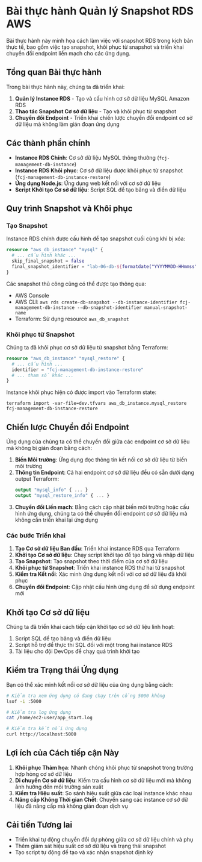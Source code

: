 # Bài thực hành Quản lý Snapshot RDS AWS

Bài thực hành này minh họa cách làm việc với snapshot RDS trong kịch bản thực tế, bao gồm việc tạo snapshot, khôi phục từ snapshot và triển khai chuyển đổi endpoint liền mạch cho các ứng dụng.

## Tổng quan Bài thực hành

Trong bài thực hành này, chúng ta đã triển khai:

1. **Quản lý Instance RDS** - Tạo và cấu hình cơ sở dữ liệu MySQL Amazon RDS
2. **Thao tác Snapshot Cơ sở dữ liệu** - Tạo và khôi phục từ snapshot
3. **Chuyển đổi Endpoint** - Triển khai chiến lược chuyển đổi endpoint cơ sở dữ liệu mà không làm gián đoạn ứng dụng

## Các thành phần chính

- **Instance RDS Chính**: Cơ sở dữ liệu MySQL thông thường (`fcj-management-db-instance`)
- **Instance RDS Khôi phục**: Cơ sở dữ liệu được khôi phục từ snapshot (`fcj-management-db-instance-restore`)
- **Ứng dụng Node.js**: Ứng dụng web kết nối với cơ sở dữ liệu
- **Script Khởi tạo Cơ sở dữ liệu**: Script SQL để tạo bảng và điền dữ liệu

## Quy trình Snapshot và Khôi phục

### Tạo Snapshot

Instance RDS chính được cấu hình để tạo snapshot cuối cùng khi bị xóa:

```terraform
resource "aws_db_instance" "mysql" {
  # ... cấu hình khác ...
  skip_final_snapshot = false
  final_snapshot_identifier = "lab-06-db-${formatdate("YYYYMMDD-HHmmss", timestamp())}"
}
```

Các snapshot thủ công cũng có thể được tạo thông qua:
- AWS Console
- AWS CLI: `aws rds create-db-snapshot --db-instance-identifier fcj-management-db-instance --db-snapshot-identifier manual-snapshot-name`
- Terraform: Sử dụng resource `aws_db_snapshot`

### Khôi phục từ Snapshot

Chúng ta đã khôi phục cơ sở dữ liệu từ snapshot bằng Terraform:

```terraform
resource "aws_db_instance" "mysql_restore" {
  # ... cấu hình ...
  identifier = "fcj-management-db-instance-restore"
  # ... tham số khác ...
}
```

Instance khôi phục hiện có được import vào Terraform state:
```
terraform import -var-file=dev.tfvars aws_db_instance.mysql_restore fcj-management-db-instance-restore
```

## Chiến lược Chuyển đổi Endpoint

Ứng dụng của chúng ta có thể chuyển đổi giữa các endpoint cơ sở dữ liệu mà không bị gián đoạn bằng cách:

1. **Biến Môi trường**: Ứng dụng đọc thông tin kết nối cơ sở dữ liệu từ biến môi trường
2. **Thông tin Endpoint**: Cả hai endpoint cơ sở dữ liệu đều có sẵn dưới dạng output Terraform:
   ```terraform
   output "mysql_info" { ... }
   output "mysql_restore_info" { ... }
   ```
3. **Chuyển đổi Liền mạch**: Bằng cách cập nhật biến môi trường hoặc cấu hình ứng dụng, chúng ta có thể chuyển đổi endpoint cơ sở dữ liệu mà không cần triển khai lại ứng dụng

### Các bước Triển khai

1. **Tạo Cơ sở dữ liệu Ban đầu**: Triển khai instance RDS qua Terraform
2. **Khởi tạo Cơ sở dữ liệu**: Chạy script khởi tạo để tạo bảng và nhập dữ liệu
3. **Tạo Snapshot**: Tạo snapshot theo thời điểm của cơ sở dữ liệu
4. **Khôi phục từ Snapshot**: Triển khai instance RDS thứ hai từ snapshot
5. **Kiểm tra Kết nối**: Xác minh ứng dụng kết nối với cơ sở dữ liệu đã khôi phục
6. **Chuyển đổi Endpoint**: Cập nhật cấu hình ứng dụng để sử dụng endpoint mới

## Khởi tạo Cơ sở dữ liệu

Chúng ta đã triển khai cách tiếp cận khởi tạo cơ sở dữ liệu linh hoạt:

1. Script SQL để tạo bảng và điền dữ liệu
2. Script hỗ trợ để thực thi SQL đối với một trong hai instance RDS
3. Tài liệu cho đội DevOps để chạy quá trình khởi tạo

## Kiểm tra Trạng thái Ứng dụng

Bạn có thể xác minh kết nối cơ sở dữ liệu của ứng dụng bằng cách:

```bash
# Kiểm tra xem ứng dụng có đang chạy trên cổng 5000 không
lsof -i :5000

# Kiểm tra log ứng dụng
cat /home/ec2-user/app_start.log

# Kiểm tra kết nối ứng dụng
curl http://localhost:5000
```

## Lợi ích của Cách tiếp cận Này

1. **Khôi phục Thảm họa**: Nhanh chóng khôi phục từ snapshot trong trường hợp hỏng cơ sở dữ liệu
2. **Di chuyển Cơ sở dữ liệu**: Kiểm tra cấu hình cơ sở dữ liệu mới mà không ảnh hưởng đến môi trường sản xuất
3. **Kiểm tra Hiệu suất**: So sánh hiệu suất giữa các loại instance khác nhau
4. **Nâng cấp Không Thời gian Chết**: Chuyển sang các instance cơ sở dữ liệu đã nâng cấp mà không gián đoạn dịch vụ

## Cải tiến Tương lai

- Triển khai tự động chuyển đổi dự phòng giữa cơ sở dữ liệu chính và phụ
- Thêm giám sát hiệu suất cơ sở dữ liệu và trạng thái snapshot
- Tạo script tự động để tạo và xác nhận snapshot định kỳ 